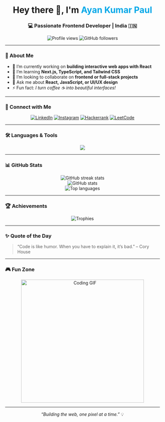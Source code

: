 <!-- Profile Header -->
<h1 align="center">Hey there 👋, I'm <span style="color:#00A8E8;">Ayan Kumar Paul</span></h1>
<h3 align="center">💻 Passionate Frontend Developer | India 🇮🇳</h3>

<p align="center">
  <img src="https://komarev.com/ghpvc/?username=souviksahoo20&label=Profile%20Views&color=0e75b6&style=flat" alt="Profile views" /> 
  <img src="https://img.shields.io/github/followers/souviksahoo20?label=Followers&style=social" alt="GitHub followers" />
</p>

---

### 🌟 About Me

- 🔭 I’m currently working on **building interactive web apps with React**
- 🌱 I’m learning **Next.js, TypeScript, and Tailwind CSS**
- 👯 I’m looking to collaborate on **frontend or full-stack projects**
- 💬 Ask me about **React, JavaScript, or UI/UX design**
- ⚡ Fun fact: *I turn coffee ☕ into beautiful interfaces!*

---

### 🤝 Connect with Me

<p align="center">
  <a href="https://linkedin.com/in/souvik-sahoo-00854927a" target="_blank"><img src="https://img.icons8.com/color/48/000000/linkedin.png" alt="LinkedIn"/></a>
  <a href="https://www.instagram.com/souviksahoo_official/" target="_blank"><img src="https://img.icons8.com/fluency/48/000000/instagram-new.png" alt="Instagram"/></a>
  <a href="https://www.hackerrank.com/profile/souviksahoo2003" target="_blank"><img src="https://img.icons8.com/external-tal-revivo-color-tal-revivo/48/000000/external-hackerrank-is-a-technology-company-that-focuses-on-competitive-programming-logo-color-tal-revivo.png" alt="Hackerrank"/></a>
  <a href="https://leetcode.com/u/feloz1hler/" target="_blank"><img src="https://img.icons8.com/external-tal-revivo-color-tal-revivo/48/000000/external-level-up-your-coding-skills-and-quickly-land-a-job-logo-color-tal-revivo.png" alt="LeetCode"/></a>
</p>

---

### 🛠️ Languages & Tools

<p align="center">
  <img src="https://skillicons.dev/icons?i=html,css,js,react,redux,tailwind,figma,python,java,nodejs,express,mongodb,git,linux" />
</p>

---

### 📊 GitHub Stats

<p align="center">
  <img src="https://github-readme-streak-stats.herokuapp.com/?user=souviksahoo20&theme=react&hide_border=true" alt="GitHub streak stats" /><br/>
  <img src="https://github-readme-stats.vercel.app/api?username=souviksahoo20&show_icons=true&theme=react&hide_border=true" alt="GitHub stats" /><br/>
  <img src="https://github-readme-stats.vercel.app/api/top-langs/?username=souviksahoo20&layout=compact&theme=react&hide_border=true" alt="Top languages" />
</p>

---

### 🏆 Achievements

<p align="center">
  <img src="https://github-profile-trophy.vercel.app/?username=souviksahoo20&theme=algolia&margin-w=15&margin-h=15" alt="Trophies" />
</p>

---

### ✨ Quote of the Day

> “Code is like humor. When you have to explain it, it’s bad.” – Cory House

---

### 🎮 Fun Zone

<p align="center">
  <img src="https://media.giphy.com/media/26tn33aiTi1jkl6H6/giphy.gif" width="400" alt="Coding GIF"/>
</p>

---

<p align="center">
  <i>“Building the web, one pixel at a time.”</i> 💡
</p>
